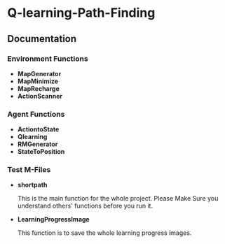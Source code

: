 # Q-learning-Path-Finding

## Documentation
### Environment Functions
* **MapGenerator**
* **MapMinimize**
* **MapRecharge**
* **ActionScanner**

### Agent Functions
* **ActiontoState**
* **Qlearning**
* **RMGenerator**
* **StateToPosition**

### Test M-Files
* **shortpath**

    This is the main function for the whole project. Please Make Sure you understand others' functions before you run it.

* **LearningProgressImage**

    This function is to save the whole learning progress images.
